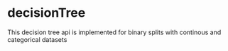 # decisionTree
This decision tree api is implemented for binary splits with continous and categorical datasets
